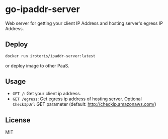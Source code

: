 # go-ipaddr-server

Web server for getting your client IP Address and hosting server's egress IP Address.

## Deploy

```bash
docker run irotoris/ipaddr-server:latest
```

or deploy image to other PaaS.

## Usage

- `GET /`: Get your client ip address.
- `GET /egress`: Get egress ip address of hosting server. Optional `CheckIpUrl` GET parameter (default: <http://checkip.amazonaws.com/>)

## License

MIT
